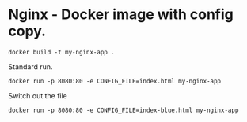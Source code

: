 # Nginx - Docker image with config copy.

```shell
docker build -t my-nginx-app .
```

Standard run.

```shell
docker run -p 8080:80 -e CONFIG_FILE=index.html my-nginx-app
```

Switch out the file

```shell
docker run -p 8080:80 -e CONFIG_FILE=index-blue.html my-nginx-app
```